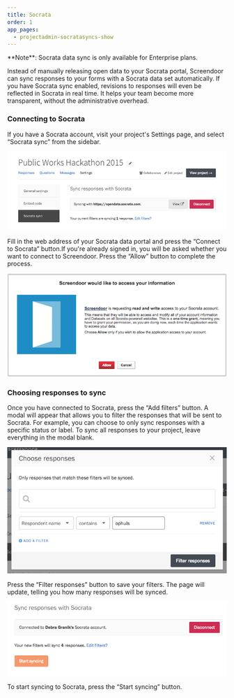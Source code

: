 ```yaml
---
title: Socrata
order: 1
app_pages:
  - projectadmin-socratasyncs-show
---
```


<div class='alert'>
    **Note**: Socrata data sync is only available for Enterprise plans.
</div>

Instead of manually releasing open data to your Socrata portal, Screendoor can sync responses to your forms with a Socrata data set automatically. If you have Socrata sync enabled, revisions to responses will even be reflected in Socrata in real time. It helps your team become more transparent, without the administrative overhead.

### Connecting to Socrata

If you have a Socrata account, visit your project's Settings page, and select &ldquo;Socrata sync&rdquo; from the sidebar.

![The Socrata sync page.](../images/socrata_1.png)

Fill in the web address of your Socrata data portal and press the &ldquo;Connect to Socrata&rdquo; button.If you're already signed in, you will be asked whether you want to connect to Screendoor. Press the &ldquo;Allow&rdquo; button to complete the process.

![Socrata's authorization page.](../images/socrata_2.png)

### Choosing responses to sync

Once you have connected to Socrata, press the &ldquo;Add filters&rdquo; button. A modal will appear that allows you to filter the responses that will be sent to Socrata. For example, you can choose to only sync responses with a specific status or label. To sync all responses to your project, leave everything in the modal blank.

![The filtering modal.](../images/socrata_3.png)

Press the &ldquo;Filter responses&rdquo; button to save your filters. The page will update, telling you how many responses will be synced.

![The sync page will inform you of the number of matching responses.](../images/socrata_4.png)

To start syncing to Socrata, press the &ldquo;Start syncing&rdquo; button.
